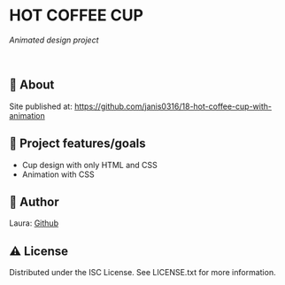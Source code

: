 # HOT COFFEE CUP

_Animated design project_

<br>

## 🌟 About

Site published at: https://github.com/janis0316/18-hot-coffee-cup-with-animation

## 🎯 Project features/goals

-   Cup design with only HTML and CSS
-   Animation with CSS

## 🎅 Author

Laura: [Github](https://github.com/janis0316)

## ⚠️ License

Distributed under the ISC License. See LICENSE.txt for more information.
